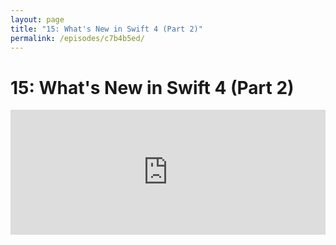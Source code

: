 ```yaml
---
layout: page
title: "15: What's New in Swift 4 (Part 2)"
permalink: /episodes/c7b4b5ed/
---
```


# 15: What's New in Swift 4 (Part 2)

<iframe frameBorder="0" height="200px" scrolling="no" seamless src="https://player.simplecast.com/401a9081-0886-4643-a347-2f2a20f6b384" width="100%" />

### What should you expect with Swift 4? 

Some great new features and improvements.

- Ole's Swift 4 playground: https://oleb.net/blog/2017/05/whats-new-in-swift-4-playground/
- [Swift Evolution Proposal SE-0165: Dictionary and Set Enhancements](https://github.com/apple/swift-evolution/blob/master/proposals/0165-dict.md)
- [Swift Evolution Proposal SE-0173: Add `MutableCollection.swapAt(_:_:)`](https://github.com/apple/swift-evolution/blob/master/proposals/0173-swap-indices.md)
- [Swift Evolution Proposal SE-0176: Enforce Exclusive Access to Memory](https://github.com/apple/swift-evolution/blob/master/proposals/0176-enforce-exclusive-access-to-memory.md)
- [Swift Evolution Proposal SE-0171: Reduce with `inout`](https://github.com/apple/swift-evolution/blob/master/proposals/0171-reduce-with-inout.md)
- [Swift Evolution Proposal SE-0148: Generic Subscripts](https://github.com/apple/swift-evolution/blob/master/proposals/0148-generic-subscripts.md)
- [Swift Evolution Proposal SE-0170: NSNumber bridging and Numeric types](https://github.com/apple/swift-evolution/blob/master/proposals/0170-nsnumber_bridge.md)
- [Swift Evolution Proposal SE-0156: Class and Subtype existentials](https://github.com/apple/swift-evolution/blob/master/proposals/0156-subclass-existentials.md)
